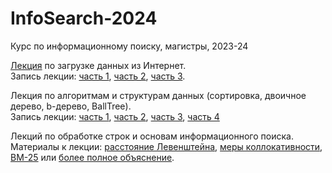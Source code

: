 # InfoSearch-2024
Курс по информационному поиску, магистры, 2023-24

[Лекция](https://github.com/klyshinsky/InfoSearch-2024/blob/main/Lecture_20240117_requests.ipynb) по загрузке данных из Интернет.  
Запись лекции: [часть 1](https://youtu.be/78GZQ0Oca94), [часть 2](https://youtu.be/cHY3gj3Sjqo), [часть 3](https://youtu.be/N0YmhKva97k).

Лекция по алгоритмам и структурам данных (сортировка, двоичное дерево, b-дерево, BallTree).  
Запись лекции: [часть 1](https://youtu.be/sYDFoatCL2s), [часть 2](https://youtu.be/kixvA-JpZIg), [часть 3](https://youtu.be/KR9pRhK2yts), [часть 4](https://youtu.be/yMWnrZb_uyY)

Лекций по обработке строк и основам информационного поиска.
Материалы к лекции: [расстояние Левенштейна](https://habr.com/ru/articles/676858/), [меры коллокативности](https://blogs.helsinki.fi/slavica-helsingiensia/files/2019/11/sh34-21.pdf), [BM-25](https://habr.com/ru/articles/545634/) или [более полное объяснение](https://habr.com/ru/companies/skillfactory/articles/566414/).

